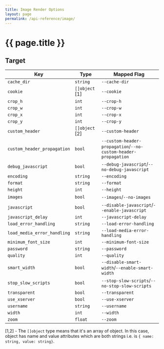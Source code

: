 ```yaml
---
title: Image Render Options
layout: page
permalink: /api-reference/image/
---
```


# {{ page.title }}

## Target

| Key                           | Type              | Mapped Flag             |
|-------------------------------|-------------------|-------------------------|
| `cache_dir`                   | `string`          | `--cache-dir` |
| `cookie`                      | `[]object` [1]    | `--cookie` |
| `crop_h`                      | `int`             | `--crop-h` |
| `crop_w`                      | `int`             | `--crop-w` |
| `crop_x`                      | `int`             | `--crop-x` |
| `crop_y`                      | `int`             | `--crop-y` |
| `custom_header`               | `[]object` [2]    | `--custom-header` |
| `custom_header_propagation`   | `bool`            | `--custom-header-propagation`/`--no-custom-header-propagation` |
| `debug_javascript`            | `bool`            | `--debug-javascript`/`--no-debug-javascript` |
| `encoding`                    | `string`          | `--encoding` |
| `format`                      | `string`          | `--format` |
| `height`                      | `int`             | `--height` |
| `images`                      | `bool`            | `--images`/`--no-images` |
| `javascript`                  | `bool`            | `--disable-javascript`/`--enable-javascript` |
| `javascript_delay`            | `int`             | `--javascript-delay` |
| `load_error_handling`         | `string`          | `--load-error-handling` |
| `load_media_error_handling`   | `string`          | `--load-media-error-handling` |
| `minimum_font_size`           | `int`             | `--minimum-font-size` |
| `password`                    | `string`          | `--password` |
| `quality`                     | `int`             | `--quality` |
| `smart_width`                 | `bool`            | `--disable-smart-width`/`--enable-smart-width` |
| `stop_slow_scripts`           | `bool`            | `--stop-slow-scripts`/`--no-stop-slow-scripts` |
| `transparent`                 | `bool`            | `--transparent` |
| `use_xserver`                 | `bool`            | `--use-xserver` |
| `username`                    | `string`          | `--username` |
| `width`                       | `int`             | `--width` |
| `zoom`                        | `float`           | `--zoom` |

[1,2] - The `[]object` type means that it's an array of object. In this case,
object has name and value attributes which are both strings i.e. is `{ name:
string, value: string}`.
